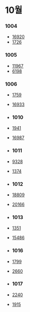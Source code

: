 # 10월

### 1004

- [16920](https://www.acmicpc.net/problem/16920)
- [1726](https://www.acmicpc.net/problem/1726)

### 1005

- [11967](https://www.acmicpc.net/problem/11967)
- [6198](https://www.acmicpc.net/problem/6198)

### 1006

- [1759](https://www.acmicpc.net/problem/1759)
- [16933](https://www.acmicpc.net/problem/16933)

- ### 1010

- [1941](https://www.acmicpc.net/problem/1941)
- [16987](https://www.acmicpc.net/problem/16987)

- ### 1011

- [9328](https://www.acmicpc.net/problem/9328)
- [1374](https://www.acmicpc.net/problem/1374)

- ### 1012

- [18809](https://www.acmicpc.net/problem/18809)
- [20166](https://www.acmicpc.net/problem/20166)

- ### 1013

- [1351](https://www.acmicpc.net/problem/1351)
- [15486](https://www.acmicpc.net/problem/15486)

- ### 1016

- [1799](https://www.acmicpc.net/problem/1799)
- [2660](https://www.acmicpc.net/problem/2660)

- ### 1017

- [2240](https://www.acmicpc.net/problem/2240)
- [1915](https://www.acmicpc.net/problem/1915)